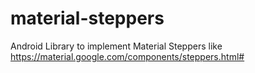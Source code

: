 # material-steppers
Android Library to implement Material Steppers like https://material.google.com/components/steppers.html#

